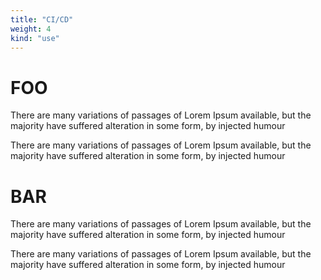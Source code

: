 ```yaml
---
title: "CI/CD"
weight: 4
kind: "use"
---
```


# FOO

There are many variations of passages of Lorem Ipsum available, but the majority have suffered alteration in some form, by injected humour

There are many variations of passages of Lorem Ipsum available, but the majority have suffered alteration in some form, by injected humour

# BAR

There are many variations of passages of Lorem Ipsum available, but the majority have suffered alteration in some form, by injected humour

There are many variations of passages of Lorem Ipsum available, but the majority have suffered alteration in some form, by injected humour